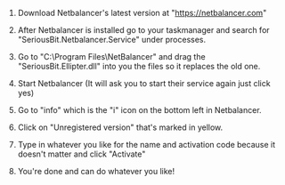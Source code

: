 1. Download Netbalancer's latest version at "https://netbalancer.com"

2. After Netbalancer is installed go to your taskmanager and search for "SeriousBit.Netbalancer.Service" under processes.

3. Go to "C:\Program Files\NetBalancer" and drag the "SeriousBit.Ellipter.dll" into you the files so it replaces the old one.

4. Start Netbalancer (It will ask you to start their service again just click yes)

5. Go to "info" which is the "i" icon on the bottom left in Netbalancer.

6. Click on "Unregistered version" that's marked in yellow.

7. Type in whatever you like for the name and activation code because it doesn't matter and click "Activate"

8. You're done and can do whatever you like!
